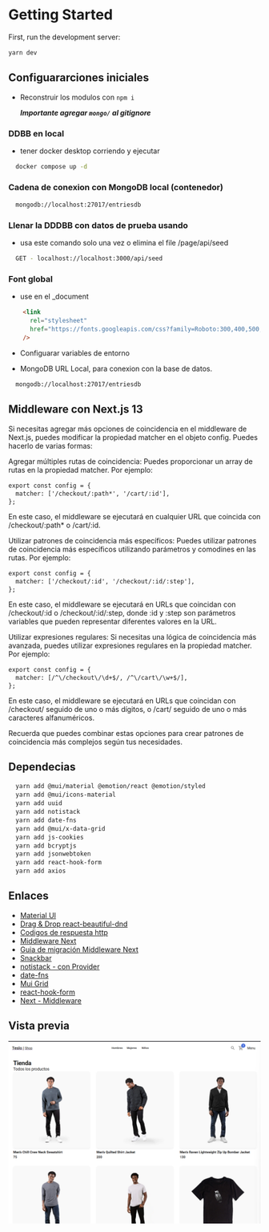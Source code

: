 # Getting Started

First, run the development server:

```bash
yarn dev
```

## Configuararciones iniciales

- Reconstruir los modulos con `npm i`

    ***Importante agregar `mongo/` al gitignore***

### DDBB en local

- tener docker desktop corriendo y ejecutar

``` bash
  docker compose up -d
```

### Cadena de conexion con MongoDB local (contenedor)

``` bash
  mongodb://localhost:27017/entriesdb
```

### Llenar la DDDBB con datos de prueba usando

- usa este comando solo una vez o elimina el file /page/api/seed

```bash
  GET - localhost://localhost:3000/api/seed
```

### Font global

- use en el _document

``` html
    <link
      rel="stylesheet"
      href="https://fonts.googleapis.com/css?family=Roboto:300,400,500,700&display=swap"
    />
```

- Configuarar variables de entorno

- MongoDB URL Local, para conexion con la base de datos.

``` bash
  mongodb://localhost:27017/entriesdb
```

## Middleware con Next.js 13

Si necesitas agregar más opciones de coincidencia en el middleware de Next.js, puedes modificar la propiedad matcher en el objeto config. Puedes hacerlo de varias formas:

Agregar múltiples rutas de coincidencia: Puedes proporcionar un array de rutas en la propiedad matcher. Por ejemplo:

    export const config = {
      matcher: ['/checkout/:path*', '/cart/:id'],
    };

En este caso, el middleware se ejecutará en cualquier URL que coincida con /checkout/:path* o /cart/:id.

Utilizar patrones de coincidencia más específicos: Puedes utilizar patrones de coincidencia más específicos utilizando parámetros y comodines en las rutas. Por ejemplo:

    export const config = {
      matcher: ['/checkout/:id', '/checkout/:id/:step'],
    };

En este caso, el middleware se ejecutará en URLs que coincidan con /checkout/:id o /checkout/:id/:step, donde :id y :step son parámetros variables que pueden representar diferentes valores en la URL.

Utilizar expresiones regulares: Si necesitas una lógica de coincidencia más avanzada, puedes utilizar expresiones regulares en la propiedad matcher. Por ejemplo:

    export const config = {
      matcher: [/^\/checkout\/\d+$/, /^\/cart\/\w+$/],
    };

En este caso, el middleware se ejecutará en URLs que coincidan con /checkout/ seguido de uno o más dígitos, o /cart/ seguido de uno o más caracteres alfanuméricos.

Recuerda que puedes combinar estas opciones para crear patrones de coincidencia más complejos según tus necesidades.

## Dependecias

``` bash
  yarn add @mui/material @emotion/react @emotion/styled
  yarn add @mui/icons-material
  yarn add uuid
  yarn add notistack
  yarn add date-fns
  yarn add @mui/x-data-grid
  yarn add js-cookies
  yarn add bcryptjs
  yarn add jsonwebtoken
  yarn add react-hook-form
  yarn add axios
```

## Enlaces

- [Material UI](https://mui.com/)
- [Drag & Drop react-beautiful-dnd](https://www.npmjs.com/package/react-beautiful-dnd)
- [Codigos de respuesta http](https://developer.mozilla.org/es/docs/Web/HTTP/Status)
- [Middleware Next](https://nextjs.org/docs/advanced-features/middleware)
- [Guia de migración Middleware Next](https://nextjs.org/docs/messages/middleware-upgrade-guide#breaking-changes)
- [Snackbar](https://mui.com/material-ui/react-snackbar/)
- [notistack - con Provider](https://github.com/iamhosseindhv/notistack)
- [date-fns](https://date-fns.org/)
- [Mui Grid](https://mui.com/x/react-data-grid/getting-started/#main-content)
- [react-hook-form](https://react-hook-form.com/get-started)
- [Next - Middleware](https://nextjs.org/docs/messages/nested-middleware)

## Vista previa

![Home](assets/home.png)
